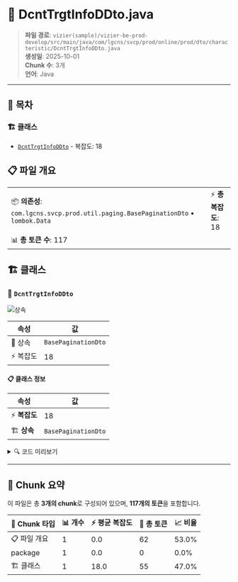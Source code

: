 # 📄 DcntTrgtInfoDDto.java

> **파일 경로**: `vizier(sample)/vizier-be-prod-develop/src/main/java/com/lgcns/svcp/prod/online/prod/dto/characteristic/DcntTrgtInfoDDto.java`  
> **생성일**: 2025-10-01  
> **Chunk 수**: 3개  
> **언어**: Java
---

## 📑 목차

### 🏗️ 클래스
- [`DcntTrgtInfoDDto`](#class-dcnttrgtinfoddto) - 복잡도: 18

## 📋 파일 개요

| | |
|--|--|
| 📦 **의존성**: `com.lgcns.svcp.prod.util.paging.BasePaginationDto` • `lombok.Data` | ⚡ **총 복잡도**: 18 |
| 📊 **총 토큰 수**: 117 |  |



## 🏗️ 클래스

### <a id="class-dcnttrgtinfoddto"></a>🎯 `DcntTrgtInfoDDto`

![상속](https://img.shields.io/badge/상속-1개-blue)

| 속성 | 값 |
|------|----|
| 🧬 상속 | `BasePaginationDto` |
| ⚡ 복잡도 | 18 |



#### 📋 클래스 정보

| 속성 | 값 |
|------|----|
| ⚡ **복잡도** | 18 || 📍 **라인 범위** | 8-8 |
| 🏗️ **상속** | `BasePaginationDto` || 🏷️ **태그** | `class, java` |

<details>
<summary>🔍 코드 미리보기</summary>

```java
public class DcntTrgtInfoDDto extends BasePaginationDto {
	
	private String dcntTrgtInfoCd;
	private String dcntTrgtItemSno;
	private String valdStrtDtm;
	private String valdEndDtm;
	private String offrGrpCd;
	private String prodCd;
	private String ratCd;
	private String svcFctrCd;
	private String billItemLclsCd;
	private String billItemMclsCd;
	private String billItemCd;
	private String dcntTrgtChrgKidCd;
	private String rgstUsr;
	private String rgstDtm;
	private String updUsr;
	private String updDtm;
}...
```

**Chunk 정보**
- 🆔 **ID**: `10741233b2e9`
- 📍 **라인**: 8-8
- 📊 **토큰**: 55
- 🏷️ **태그**: `class, java`

</details>

---





## 🧩 Chunk 요약

이 파일은 총 **3개의 chunk**로 구성되어 있으며, **117개의 토큰**을 포함합니다.

| 🧩 Chunk 타입 | 📊 개수 | ⚡ 평균 복잡도 | 📝 총 토큰 | 📈 비율 |
|---------------|--------|-------------|----------|--------|
| 📋 파일 개요 | 1 | 0.0 | 62 | 53.0% |
| package | 1 | 0.0 | 0 | 0.0% |
| 🏗️ 클래스 | 1 | 18.0 | 55 | 47.0% |


